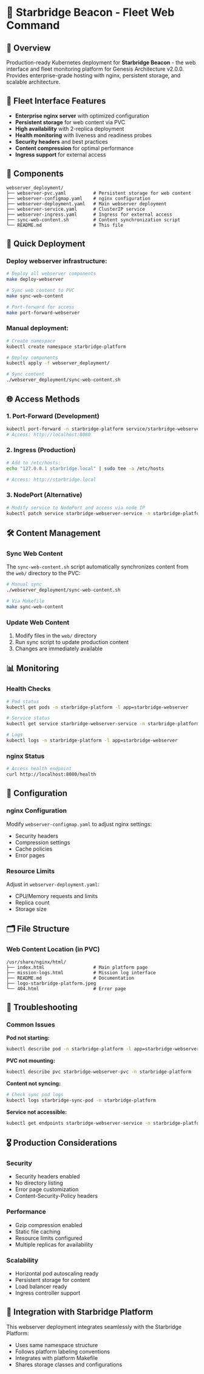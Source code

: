 # 📡 Starbridge Beacon - Fleet Web Command

## 🌟 Overview

Production-ready Kubernetes deployment for **Starbridge Beacon** - the web interface and fleet monitoring platform for Genesis Architecture v2.0.0. Provides enterprise-grade hosting with nginx, persistent storage, and scalable architecture.

## 🚀 Fleet Interface Features

- **Enterprise nginx server** with optimized configuration
- **Persistent storage** for web content via PVC
- **High availability** with 2-replica deployment
- **Health monitoring** with liveness and readiness probes
- **Security headers** and best practices
- **Content compression** for optimal performance
- **Ingress support** for external access

## 📁 Components

```
webserver_deployment/
├── webserver-pvc.yaml          # Persistent storage for web content
├── webserver-configmap.yaml    # nginx configuration
├── webserver-deployment.yaml   # Main webserver deployment
├── webserver-service.yaml      # ClusterIP service
├── webserver-ingress.yaml      # Ingress for external access
├── sync-web-content.sh         # Content synchronization script
└── README.md                   # This file
```

## 🎯 Quick Deployment

### Deploy webserver infrastructure:
```bash
# Deploy all webserver components
make deploy-webserver

# Sync web content to PVC
make sync-web-content

# Port-forward for access
make port-forward-webserver
```

### Manual deployment:
```bash
# Create namespace
kubectl create namespace starbridge-platform

# Deploy components
kubectl apply -f webserver_deployment/

# Sync content
./webserver_deployment/sync-web-content.sh
```

## 🌐 Access Methods

### 1. Port-Forward (Development)
```bash
kubectl port-forward -n starbridge-platform service/starbridge-webserver-service 8080:80
# Access: http://localhost:8080
```

### 2. Ingress (Production)
```bash
# Add to /etc/hosts:
echo "127.0.0.1 starbridge.local" | sudo tee -a /etc/hosts

# Access: http://starbridge.local
```

### 3. NodePort (Alternative)
```bash
# Modify service to NodePort and access via node IP
kubectl patch service starbridge-webserver-service -n starbridge-platform -p '{"spec":{"type":"NodePort"}}'
```

## 🛠️ Content Management

### Sync Web Content
The `sync-web-content.sh` script automatically synchronizes content from the `web/` directory to the PVC:

```bash
# Manual sync
./webserver_deployment/sync-web-content.sh

# Via Makefile
make sync-web-content
```

### Update Web Content
1. Modify files in the `web/` directory
2. Run sync script to update production content
3. Changes are immediately available

## 📊 Monitoring

### Health Checks
```bash
# Pod status
kubectl get pods -n starbridge-platform -l app=starbridge-webserver

# Service status
kubectl get service starbridge-webserver-service -n starbridge-platform

# Logs
kubectl logs -n starbridge-platform -l app=starbridge-webserver
```

### nginx Status
```bash
# Access health endpoint
curl http://localhost:8080/health
```

## 🔧 Configuration

### nginx Configuration
Modify `webserver-configmap.yaml` to adjust nginx settings:
- Security headers
- Compression settings
- Cache policies
- Error pages

### Resource Limits
Adjust in `webserver-deployment.yaml`:
- CPU/Memory requests and limits
- Replica count
- Storage size

## 🗂️ File Structure

### Web Content Location (in PVC)
```
/usr/share/nginx/html/
├── index.html                  # Main platform page
├── mission-logs.html           # Mission log interface
├── README.md                   # Documentation
├── logo-starbridge-platform.jpeg
└── 404.html                    # Error page
```

## 🚨 Troubleshooting

### Common Issues

**Pod not starting:**
```bash
kubectl describe pod -n starbridge-platform -l app=starbridge-webserver
```

**PVC not mounting:**
```bash
kubectl describe pvc starbridge-webserver-pvc -n starbridge-platform
```

**Content not syncing:**
```bash
# Check sync pod logs
kubectl logs starbridge-sync-pod -n starbridge-platform
```

**Service not accessible:**
```bash
kubectl get endpoints starbridge-webserver-service -n starbridge-platform
```

## 🎖️ Production Considerations

### Security
- Security headers enabled
- No directory listing
- Error page customization
- Content-Security-Policy headers

### Performance
- Gzip compression enabled
- Static file caching
- Resource limits configured
- Multiple replicas for availability

### Scalability
- Horizontal pod autoscaling ready
- Persistent storage for content
- Load balancer ready
- Ingress controller support

## 🖖 Integration with Starbridge Platform

This webserver deployment integrates seamlessly with the Starbridge Platform:
- Uses same namespace structure
- Follows platform labeling conventions
- Integrates with platform Makefile
- Shares storage classes and configurations